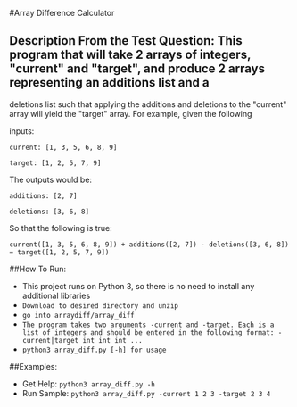 #Array Difference Calculator

## Description From the Test Question: This program that will take 2 arrays of integers, "current" and "target", and produce 2 arrays representing an additions list and a
   deletions list such that applying the additions and deletions to the "current" array will yield the "target" array. For example, given the following

inputs:

``current: [1, 3, 5, 6, 8, 9]``

``target: [1, 2, 5, 7, 9]``

The outputs would be:

``additions: [2, 7]``

``deletions: [3, 6, 8]``

So that the following is true:

``current([1, 3, 5, 6, 8, 9]) + additions([2, 7]) - deletions([3, 6, 8]) = target([1, 2, 5, 7, 9])``

##How To Run:
- This project runs on Python 3, so there is no need to install any additional libraries
- ``Download to desired directory and unzip``
- ``go into arraydiff/array_diff``
- ``The program takes two arguments -current and -target. Each is a list of integers and should be entered in the following format:
    -current|target int int int ...``
- ``python3 array_diff.py [-h] for usage ``

##Examples:
- Get Help: ``python3 array_diff.py -h``
- Run Sample: ``python3 array_diff.py -current 1 2 3 -target 2 3 4``
